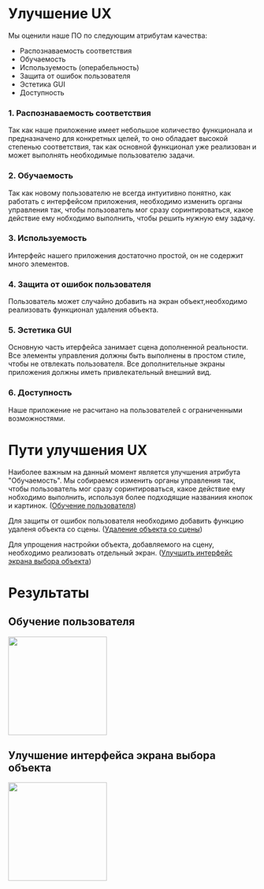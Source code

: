 # Улучшение UX

Мы оценили наше ПО по следующим атрибутам качества:
- Распознаваемость соответствия
- Обучаемость
- Используемость (операбельность)
- Защита от ошибок пользователя
- Эстетика GUI
- Доступность

### 1. Распознаваемость соответствия
Так как наше приложение имеет небольшое количество функционала и предназначено для конкретных целей, то оно обладает высокой степенью соответствия, так как основной функционал уже реализован и может выполнять необходимые пользователю задачи.
### 2. Обучаемость
Так как новому пользователю не всегда интуитивно понятно, как работать с интерфейсом приложения, необходимо изменить органы управления так, чтобы пользователь мог сразу соринтироваться, какое действие ему нобходимо выполнить, чтобы решить нужную ему задачу.
### 3. Используемость
Интерфейс нашего приложения достаточно простой, он не содержит много элементов.
### 4. Защита от ошибок пользователя
Пользователь может случайно добавить на экран объект,необходимо реализовать функционал удаления объекта.
### 5. Эстетика GUI
Основную часть итерфейса занимает сцена дополненной реальности. Все элементы управления должны быть выполнены в простом стиле, чтобы не отвлекать пользователя. Все дополнительные экраны приложения должны иметь привлекательный внешний вид.
### 6. Доступность
Наше приложение не расчитано на пользователей с ограниченными возможностями.

# Пути улучшения UX
Наиболее важным на данный момент является улучшения атрибута "Обучаемость". Мы собираемся изменить органы управления так, чтобы пользователь мог сразу соринтироваться, какое действие ему нобходимо выполнить, используя более подходящие названиия кнопок и картинок. ([Обучение пользователя](https://trello.com/c/zlFUro1U/31-как-пользователь-я-хочу-видеть-органы-управления-названия-и-картинки-которых-дают-понять-их-назначение))

Для защиты от ошибок пользователя необходимо добавить функцию удаленя объекта со сцены. ([Удаление объекта со сцены](https://trello.com/c/gxdMsZ4o/11-как-пользователь-я-хочу-иметь-возможность-отменить-последнее-действиеудалить-последний-добавленный-объект))

Для упрощения настройки объекта, добавляемого на сцену, необходимо реализовать отдельный экран. ([Улучшить интерфейс экрана выбора объекта](https://trello.com/c/P8Wxx0hS/29-как-пользователь-я-хочу-видеть-отдельный-экран-для-настройки-объекта-дополненной-реальности-с-красивым-интерфейсом))

# Результаты
## Обучение пользователя
<img src="https://github.com/T1mofi/AR_drawing_tool_for_iOS/edit/master/Documents/UXImprovement/1.jpg" width="200" >

## Улучшение интерфейса экрана выбора объекта  
<img src="https://github.com/T1mofi/AR_drawing_tool_for_iOS/edit/master/Documents/UXImprovement/1.jpg" width="200" >
